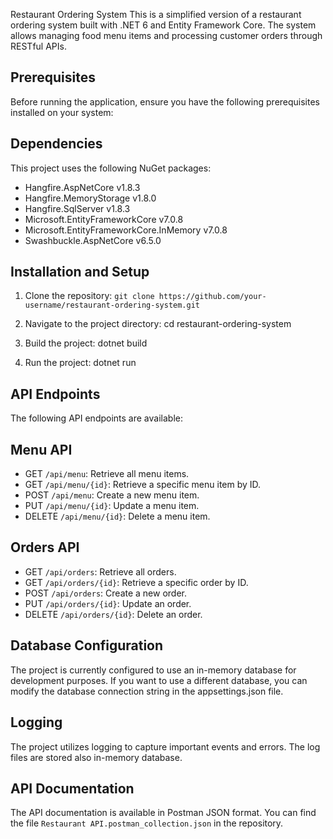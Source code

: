 Restaurant Ordering System
This is a simplified version of a restaurant ordering system built with .NET 6 and Entity Framework Core. The system allows managing food menu items and processing customer orders through RESTful APIs.

## Prerequisites
Before running the application, ensure you have the following prerequisites installed on your system:

## Dependencies

This project uses the following NuGet packages:
- Hangfire.AspNetCore v1.8.3
- Hangfire.MemoryStorage v1.8.0
- Hangfire.SqlServer v1.8.3
- Microsoft.EntityFrameworkCore v7.0.8
- Microsoft.EntityFrameworkCore.InMemory v7.0.8
- Swashbuckle.AspNetCore v6.5.0

## Installation and Setup

1. Clone the repository:
   `git clone https://github.com/your-username/restaurant-ordering-system.git`

2. Navigate to the project directory:
   cd restaurant-ordering-system

3. Build the project:
   dotnet build
   
5. Run the project:
   dotnet run

## API Endpoints
The following API endpoints are available:

## Menu API

- GET `/api/menu`: Retrieve all menu items.
- GET `/api/menu/{id}`: Retrieve a specific menu item by ID.
- POST `/api/menu`: Create a new menu item.
- PUT `/api/menu/{id}`: Update a menu item.
- DELETE `/api/menu/{id}`: Delete a menu item.

## Orders API

- GET `/api/orders`: Retrieve all orders.
- GET `/api/orders/{id}`: Retrieve a specific order by ID.
- POST `/api/orders`: Create a new order.
- PUT `/api/orders/{id}`: Update an order.
- DELETE `/api/orders/{id}`: Delete an order.

## Database Configuration
The project is currently configured to use an in-memory database for development purposes. If you want to use a different database, you can modify the database connection string in the appsettings.json file.

## Logging
The project utilizes logging to capture important events and errors. The log files are stored also in-memory database.

## API Documentation
The API documentation is available in Postman JSON format. You can find the file `Restaurant API.postman_collection.json` in the repository.
